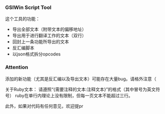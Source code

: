 ### GSIWin Script Tool

这个工具的功能：
+ 导出全部文本（附带文本的偏移地址）
+ 导出用于进行翻译工作的文本（双行）
+ 回封上一条功能所导出的文本
+ 反汇编脚本
+ 以json格式拆分opcodes

### Attention
添加的新功能（尤其是反汇编以及导出文本）可能存在大量bug。请格外注意（


关于Ruby文本：
请遵照“{需要注释的文本:注释文本}”的格式（其中冒号为英文符号）
ruby在单行内理论上没有限制，但每一页文本不能超过三行。

此外，如果对代码有任何意见，欢迎提pr
